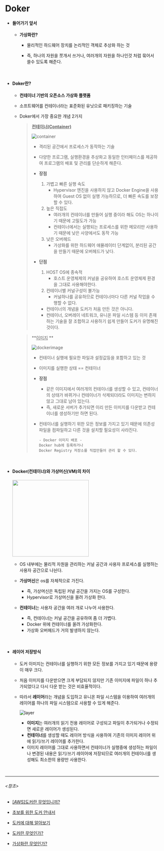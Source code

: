 # Doker

- #### 들어가기 앞서

  - **가상화란?**
    - 물리적인 하드웨어 장치를 논리적인 객체로 추상화 하는 것
    
    - 즉, 하나의 자원을 쪼개서 쓰거나, 여러개의 자원을 하나인것 처럼 묶어서 쓸수 있도록 해준다.
    

<br>

- #### Doker란?

  - **컨테이너 기반의 오픈소스 가상화 플랫폼**

  - 소프트웨어를 컨테이너라는 표준화된 유닛으로 패키징하는 기술

  - Doker에서 가장 중요한 개념 2가지

    > **<u>컨테이너(Container)</u>**
    >
    > ![container](https://user-images.githubusercontent.com/58902042/104299907-204e4880-5509-11eb-9c35-d85943f79827.PNG)
    >
    > - 격리된 공간에서 프로세스가 동작하는 기술
    >
    > - 다양한 프로그램, 실행환경을 추상화고 동일한 인터페이스를 제공하여 프로그램의 배포 및 관리를 단순하게 해준다.
    >
    > - **장점** 
    >
    >   1. 가볍고 빠른 실행 속도
    >      - Hypervisor 엔진을 사용하지 않고 Docker Engine을 사용하여 Guest OS 없이 실행 가능하므로,  더 빠른 속도를 보장 할 수 있다.
    >   2. 높은 직접도
    >      - 여러개의 컨테이너를 만들어 실행 중이라 해도 OS는 하나이기 때문에 고밀도가 가능
    >      - 컨테이너에서는 실행되는 프로세스를 위한 메모리만 사용하기 때문에 낮은 사양에서도 동작 가능
    >   3. 낮은 오버헤드
    >      - 가상화를 위한 하드웨어 애뮬레이터 단계없이, 분리된 공간을 만들기 때문에 오버헤드가 낮다.
    >
    > - **단점**
    >   1. HOST OS에 종속적
    >      - 호스트 운영체제의 커널을 공유하여 호스트 운영체제 환경을 그대로 사용해야한다.
    >   2. 컨테이너별 커널구성이 불가능
    >      - 커널하나를 공유하므로 컨테이너마다 다른 커널 작업을 수행할 수 없다.
    >
    >
    > 	- 컨테이너의 개념을 도커가 처음 만든 것은 아니다.
    > 	- 컨테이너, 오버레이 네트워크, 유니온 파일 시스템 등 이미 존재하는 기술을 잘 조합하고 사용하기 쉽게 만들어 도커가 유명해진 것이다.
    >
    > 
    >

    > **<u>이미지</u> **
    >
    > ![dockerimage](https://user-images.githubusercontent.com/58902042/104299755-f137d700-5508-11eb-9059-83d1029a2a56.PNG)
    >
    > - 컨테이너 실행에 필요한 파일과 설정값등을 포함하고 있는 것
    > - 이미지를 실행한 상태 == 컨테이너
    > - **장점**
    >
    >   - 같은 이미지에서 여러개의 컨테이너를 생성할 수 있고, 컨테이너의 상태가 바뀌거나 컨테이너가 삭제되더라도 이미지는 변하지 않고 그대로 남아 있는다.
    >   - 즉, 새로운 서버가 추가되면 이리 만든 이미지를 다운받고 컨테이너를 생성하기만 하면 된다.
    > - 컨테이너를 실행하기 위한 모든 정보를 가지고 있기 때문에 의존성 파일을 컴파일하고 다른 것을 설치할 필요성이 사라진다.
    >
    > 	~~~
    > 	- Docker 이미지 배포 -
    > 	Docker hub에 등록하거나
    > 	Docker Registry 저장소를 직접만들어 관리 할 수 있다.
    > 	~~~

<br>

- #### Docker(컨테이너)와 가상머신(VM)의 차이

  ​	<img src ="https://user-images.githubusercontent.com/58902042/104321336-d5432e00-5526-11eb-84c9-43a26e9c6fba.PNG" align="center" height=250 weight =300>

  - OS 내부에는 물리적 자원을 관리하는 커널 공간과 사용자 프로세스를 실행하는 사용자 공간으로 나뉜다.
  - **가상머신**은 os를 자체적으로 가진다.
    - 즉, 가상머신은 독립된 커널 공간을 가지는 OS를 구성한다.
    - Hypervisor로 가상머신을 올려 가상화 한다.

  - **컨테이너**는 사용자 공간을 여러 개로 나누어 사용한다.
    - 즉, 컨테이너는 커널 공간을 공유하여 좀 더 가볍다.
    - Docker 위에 컨테이너를 올려 가상화한다.
    - 가상화 오버헤드가 거의 발생하지 않는다.



<br>

- #### 레이어 저장방식

  - 도커 이미지는 컨테이너를 실행하기 위한 모든 정보를 가지고 있기 때문에 용량이 매우 크다.

  - 처음 이미지를 다운받으면 크게 부담되지 않지만 기존 이미지에 파일이 하나 추가되었다고 다시 다운 받는 것은 비효율적이다.

  - 따라서 **레이어**라는 개념을 도입하고 유니온 파일 시스템을 이용하여 여러개의 레이어를 하나의 파일 시스템으로 사용할 수 있게 해준다.

    ![layer](https://user-images.githubusercontent.com/58902042/104315243-023f1300-551e-11eb-8983-e4e960b05361.PNG)

    - **이미지**는 여러개의 읽기 전용 레이어로 구성되고 파일이 추가되거나 수정되면 새로운 레이어가 생성된다.
    - **컨테이너**를 생성할 때도 레이어 방식을 사용하여 기존의 이미지 레이어 위에 읽기/쓰기 레이어를 추가한다.
    - 이미지 레이어를 그대로 사용하면서 컨테이너가 실행중에 생성하는 파일이나 변경된 내용은 읽기/쓰기 레이어에 저장되므로 여러개의 컨테이너를 생성해도 최소한의 용량만 사용한다.

<br>

------------------------------

###### <참조>

- [[AWS]도커란 무엇입니끼?](https://aws.amazon.com/ko/docker/)
- [초보를 위한 도커 안내서](https://subicura.com/2017/01/19/docker-guide-for-beginners-1.html)
- [도커에 대해 알아보기](https://judo0179.tistory.com/14)
- [도커란 무엇인가?](https://likefree.tistory.com/18)

- [가상화란 무엇인가?](https://kim-dragon.tistory.com/5)

  
